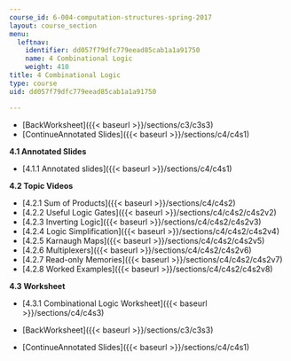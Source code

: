```yaml
---
course_id: 6-004-computation-structures-spring-2017
layout: course_section
menu:
  leftnav:
    identifier: dd057f79dfc779eead85cab1a1a91750
    name: 4 Combinational Logic
    weight: 410
title: 4 Combinational Logic
type: course
uid: dd057f79dfc779eead85cab1a1a91750

---
```


*   [BackWorksheet]({{< baseurl >}}/sections/c3/c3s3)
*   [ContinueAnnotated Slides]({{< baseurl >}}/sections/c4/c4s1)

**4.1 Annotated Slides**

*   [4.1.1 Annotated slides]({{< baseurl >}}/sections/c4/c4s1)

**4.2 Topic Videos**

*   [4.2.1 Sum of Products]({{< baseurl >}}/sections/c4/c4s2)
*   [4.2.2 Useful Logic Gates]({{< baseurl >}}/sections/c4/c4s2/c4s2v2)
*   [4.2.3 Inverting Logic]({{< baseurl >}}/sections/c4/c4s2/c4s2v3)
*   [4.2.4 Logic Simplification]({{< baseurl >}}/sections/c4/c4s2/c4s2v4)
*   [4.2.5 Karnaugh Maps]({{< baseurl >}}/sections/c4/c4s2/c4s2v5)
*   [4.2.6 Multiplexers]({{< baseurl >}}/sections/c4/c4s2/c4s2v6)
*   [4.2.7 Read-only Memories]({{< baseurl >}}/sections/c4/c4s2/c4s2v7)
*   [4.2.8 Worked Examples]({{< baseurl >}}/sections/c4/c4s2/c4s2v8)

**4.3 Worksheet**

*   [4.3.1 Combinational Logic Worksheet]({{< baseurl >}}/sections/c4/c4s3)

*   [BackWorksheet]({{< baseurl >}}/sections/c3/c3s3)
*   [ContinueAnnotated Slides]({{< baseurl >}}/sections/c4/c4s1)